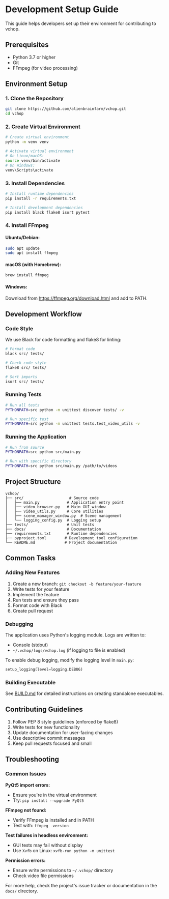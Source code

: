 # Development Setup Guide

This guide helps developers set up their environment for contributing to vchop.

## Prerequisites

- Python 3.7 or higher
- Git
- FFmpeg (for video processing)

## Environment Setup

### 1. Clone the Repository

```bash
git clone https://github.com/alienbrainfarm/vchop.git
cd vchop
```

### 2. Create Virtual Environment

```bash
# Create virtual environment
python -m venv venv

# Activate virtual environment
# On Linux/macOS:
source venv/bin/activate
# On Windows:
venv\Scripts\activate
```

### 3. Install Dependencies

```bash
# Install runtime dependencies
pip install -r requirements.txt

# Install development dependencies
pip install black flake8 isort pytest
```

### 4. Install FFmpeg

#### Ubuntu/Debian:
```bash
sudo apt update
sudo apt install ffmpeg
```

#### macOS (with Homebrew):
```bash
brew install ffmpeg
```

#### Windows:
Download from https://ffmpeg.org/download.html and add to PATH.

## Development Workflow

### Code Style

We use Black for code formatting and flake8 for linting:

```bash
# Format code
black src/ tests/

# Check code style
flake8 src/ tests/

# Sort imports
isort src/ tests/
```

### Running Tests

```bash
# Run all tests
PYTHONPATH=src python -m unittest discover tests/ -v

# Run specific test
PYTHONPATH=src python -m unittest tests.test_video_utils -v
```

### Running the Application

```bash
# Run from source
PYTHONPATH=src python src/main.py

# Run with specific directory
PYTHONPATH=src python src/main.py /path/to/videos
```

## Project Structure

```
vchop/
├── src/                    # Source code
│   ├── main.py            # Application entry point
│   ├── video_browser.py   # Main GUI window
│   ├── video_utils.py     # Core utilities
│   ├── scene_manager_window.py  # Scene management
│   └── logging_config.py  # Logging setup
├── tests/                 # Unit tests
├── docs/                  # Documentation
├── requirements.txt       # Runtime dependencies
├── pyproject.toml        # Development tool configuration
└── README.md             # Project documentation
```

## Common Tasks

### Adding New Features

1. Create a new branch: `git checkout -b feature/your-feature`
2. Write tests for your feature
3. Implement the feature
4. Run tests and ensure they pass
5. Format code with Black
6. Create pull request

### Debugging

The application uses Python's logging module. Logs are written to:
- Console (stdout)
- `~/.vchop/logs/vchop.log` (if logging to file is enabled)

To enable debug logging, modify the logging level in `main.py`:
```python
setup_logging(level=logging.DEBUG)
```

### Building Executable

See [BUILD.md](BUILD.md) for detailed instructions on creating standalone executables.

## Contributing Guidelines

1. Follow PEP 8 style guidelines (enforced by flake8)
2. Write tests for new functionality
3. Update documentation for user-facing changes
4. Use descriptive commit messages
5. Keep pull requests focused and small

## Troubleshooting

### Common Issues

**PyQt5 import errors:**
- Ensure you're in the virtual environment
- Try: `pip install --upgrade PyQt5`

**FFmpeg not found:**
- Verify FFmpeg is installed and in PATH
- Test with: `ffmpeg -version`

**Test failures in headless environment:**
- GUI tests may fail without display
- Use `Xvfb` on Linux: `xvfb-run python -m unittest`

**Permission errors:**
- Ensure write permissions to `~/.vchop/` directory
- Check video file permissions

For more help, check the project's issue tracker or documentation in the `docs/` directory.
